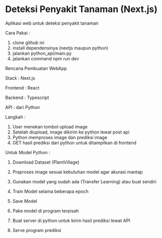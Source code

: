 # Deteksi Penyakit Tanaman (Next.js)

Aplikasi web untuk deteksi penyakit tanaman

Cara Pakai :
1. clone github ini
2. install dependensinya (nextjs maupun python)
3. jalankan python_api/main.py
4. jalankan command npm run dev



Rencana Pembuatan WebApp

Stack : Next.js 

Frontend : React 

Backend : Typescript 

API : dari Python

Langkah :

1. User menekan tombol upload image
2. Setelah diupload, image dikirim ke python lewat post api
3. Python memproses image dan prediksi image
4. GET hasil prediksi dari python untuk ditampilkan di frontend

Untuk Model Python :

1. Download Dataset (PlantVillage)
2. Praproses image sesuai kebutuhan model agar akurasi mantap
3. Gunakan model yang sudah ada (Transfer Learning) atau buat sendiri
4. Train Model selama beberapa epoch
5. Save Model

6. Pake model di program terpisah
7. Buat server di python untuk kirim hasil prediksi lewat API
8. Serve program prediksi


